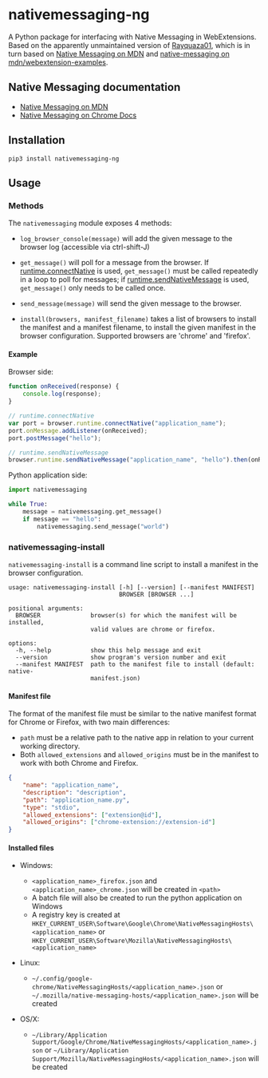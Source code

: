# nativemessaging-ng
A Python package for interfacing with Native Messaging in WebExtensions. Based on the apparently unmaintained version of [Rayquaza01](https://github.com/Rayquaza01/nativemessaging), which is in turn based on [Native Messaging on MDN](https://developer.mozilla.org/en-US/docs/Mozilla/Add-ons/WebExtensions/Native_messaging#App_side) and [native-messaging on mdn/webextension-examples](https://github.com/mdn/webextensions-examples/tree/master/native-messaging).

## Native Messaging documentation
* [Native Messaging on MDN](https://developer.mozilla.org/en-US/docs/Mozilla/Add-ons/WebExtensions/Native_messaging)
* [Native Messaging on Chrome Docs](https://developer.chrome.com/extensions/nativeMessaging)

## Installation

`pip3 install nativemessaging-ng`

## Usage

### Methods
The `nativemessaging` module exposes 4 methods:

* `log_browser_console(message)` will add the given message to the browser log (accessible via ctrl-shift-J)

* `get_message()` will poll for a message from the browser.
  If [runtime.connectNative](https://developer.mozilla.org/en-US/docs/Mozilla/Add-ons/WebExtensions/API/runtime/connectNative) is used, `get_message()` must be called repeatedly in a loop to poll for messages; if [runtime.sendNativeMessage](https://developer.mozilla.org/en-US/docs/Mozilla/Add-ons/WebExtensions/API/runtime/sendNativeMessage) is used, `get_message()` only needs to be called once.

* `send_message(message)` will send the given message to the browser.

* `install(browsers, manifest_filename)` takes a list of browsers to install the manifest and a manifest filename, to install the given manifest in the browser configuration. Supported browsers are 'chrome' and 'firefox'.

#### Example
Browser side:
```javascript
function onReceived(response) {
    console.log(response);
}

// runtime.connectNative
var port = browser.runtime.connectNative("application_name");
port.onMessage.addListener(onReceived);
port.postMessage("hello");

// runtime.sendNativeMessage
browser.runtime.sendNativeMessage("application_name", "hello").then(onReceived);
```

Python application side:
```python
import nativemessaging

while True:
    message = nativemessaging.get_message()
    if message == "hello":
        nativemessaging.send_message("world")
```

### nativemessaging-install
`nativemessaging-install` is a command line script to install a manifest in the browser configuration.

```
usage: nativemessaging-install [-h] [--version] [--manifest MANIFEST]
                               BROWSER [BROWSER ...]

positional arguments:
  BROWSER              browser(s) for which the manifest will be installed,
                       valid values are chrome or firefox.

options:
  -h, --help           show this help message and exit
  --version            show program's version number and exit
  --manifest MANIFEST  path to the manifest file to install (default: native-
                       manifest.json)
```

#### Manifest file
The format of the manifest file must be similar to the native manifest format for Chrome or Firefox, with two main differences:
 * `path` must be a relative path to the native app in relation to your current working directory.
 * Both `allowed_extensions` and `allowed_origins` must be in the manifest to work with both Chrome and Firefox.
 
```json
{
    "name": "application_name",
    "description": "description",
    "path": "application_name.py",
    "type": "stdio",
    "allowed_extensions": ["extension@id"],
    "allowed_origins": ["chrome-extension://extension-id"]
}
```

#### Installed files
* Windows:
  - `<application_name>_firefox.json` and `<application_name>_chrome.json` will be created in `<path>`
  - A batch file will also be created to run the python application on Windows
  - A registry key is created at `HKEY_CURRENT_USER\Software\Google\Chrome\NativeMessagingHosts\<application_name>` or `HKEY_CURRENT_USER\Software\Mozilla\NativeMessagingHosts\<application_name>`

* Linux:
  - `~/.config/google-chrome/NativeMessagingHosts/<application_name>.json` or `~/.mozilla/native-messaging-hosts/<application_name>.json` will be created

* OS/X:
  - `~/Library/Application Support/Google/Chrome/NativeMessagingHosts/<application_name>.json` or `~/Library/Application Support/Mozilla/NativeMessagingHosts/<application_name>.json` will be created

